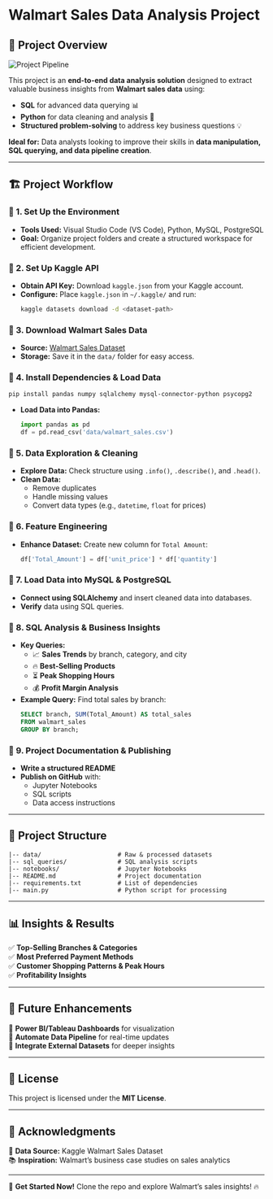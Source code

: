 # Walmart Sales Data Analysis Project

## 🚀 Project Overview

![Project Pipeline](https://github.com/najirh/Walmart_SQL_Python/blob/main/walmart_project-piplelines.png)


This project is an **end-to-end data analysis solution** designed to extract valuable business insights from **Walmart sales data** using:
- **SQL** for advanced data querying 📊
- **Python** for data cleaning and analysis 🐍
- **Structured problem-solving** to address key business questions 💡

**Ideal for:** Data analysts looking to improve their skills in **data manipulation, SQL querying, and data pipeline creation**.

---

## 🏗️ Project Workflow

### 🔹 1. Set Up the Environment
- **Tools Used:** Visual Studio Code (VS Code), Python, MySQL, PostgreSQL
- **Goal:** Organize project folders and create a structured workspace for efficient development.

### 🔹 2. Set Up Kaggle API
- **Obtain API Key:** Download `kaggle.json` from your Kaggle account.
- **Configure:** Place `kaggle.json` in `~/.kaggle/` and run:
  ```bash
  kaggle datasets download -d <dataset-path>
  ```

### 🔹 3. Download Walmart Sales Data
- **Source:** [Walmart Sales Dataset](https://www.kaggle.com/najir0123/walmart-10k-sales-datasets)
- **Storage:** Save it in the `data/` folder for easy access.

### 🔹 4. Install Dependencies & Load Data
```bash
pip install pandas numpy sqlalchemy mysql-connector-python psycopg2
```
- **Load Data into Pandas:**
  ```python
  import pandas as pd
  df = pd.read_csv('data/walmart_sales.csv')
  ```

### 🔹 5. Data Exploration & Cleaning
- **Explore Data:** Check structure using `.info()`, `.describe()`, and `.head()`.
- **Clean Data:**
  - Remove duplicates
  - Handle missing values
  - Convert data types (e.g., `datetime`, `float` for prices)

### 🔹 6. Feature Engineering
- **Enhance Dataset:** Create new column for `Total Amount`:
  ```python
  df['Total_Amount'] = df['unit_price'] * df['quantity']
  ```

### 🔹 7. Load Data into MySQL & PostgreSQL
- **Connect using SQLAlchemy** and insert cleaned data into databases.
- **Verify** data using SQL queries.

### 🔹 8. SQL Analysis & Business Insights
- **Key Queries:**
  - 📈 **Sales Trends** by branch, category, and city
  - 🔥 **Best-Selling Products**
  - ⏳ **Peak Shopping Hours**
  - 💰 **Profit Margin Analysis**
- **Example Query:** Find total sales by branch:
  ```sql
  SELECT branch, SUM(Total_Amount) AS total_sales
  FROM walmart_sales
  GROUP BY branch;
  ```

### 🔹 9. Project Documentation & Publishing
- **Write a structured README**
- **Publish on GitHub** with:
  - Jupyter Notebooks
  - SQL scripts
  - Data access instructions

---

## 📂 Project Structure
```plaintext
|-- data/                     # Raw & processed datasets
|-- sql_queries/              # SQL analysis scripts
|-- notebooks/                # Jupyter Notebooks
|-- README.md                 # Project documentation
|-- requirements.txt          # List of dependencies
|-- main.py                   # Python script for processing
```

---

## 📊 Insights & Results

✅ **Top-Selling Branches & Categories**  
✅ **Most Preferred Payment Methods**  
✅ **Customer Shopping Patterns & Peak Hours**  
✅ **Profitability Insights**  

---

## 🔮 Future Enhancements

🔹 **Power BI/Tableau Dashboards** for visualization  
🔹 **Automate Data Pipeline** for real-time updates  
🔹 **Integrate External Datasets** for deeper insights  

---

## 📜 License

This project is licensed under the **MIT License**.

---

## 🙌 Acknowledgments

🎯 **Data Source:** Kaggle Walmart Sales Dataset  
📚 **Inspiration:** Walmart’s business case studies on sales analytics  

---

🚀 **Get Started Now!** Clone the repo and explore Walmart’s sales insights! 🔥

